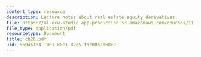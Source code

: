 ```yaml
---
content_type: resource
description: Lecture notes about real estate equity derivatives.
file: https://ol-ocw-studio-app-production.s3.amazonaws.com/courses/11-432j-real-estate-capital-markets-spring-2007/56946184100188e182e5fdc0062b68e2_ch26.pdf
file_type: application/pdf
resourcetype: Document
title: ch26.pdf
uid: 56946184-1001-88e1-82e5-fdc0062b68e2
---
```

